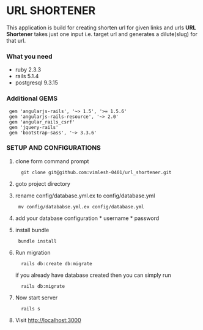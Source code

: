 # URL SHORTENER
 This application is build for creating shorten url for given links and urls
 **URL Shortener** takes just one input i.e. target url and generates a dilute(slug) for that url.

 ### What you need
  * ruby 2.3.3
  * rails 5.1.4
  * postgresql  9.3.15

  ### Additional GEMS
 ```
  gem 'angularjs-rails', '~> 1.5', '>= 1.5.6'
  gem 'angularjs-rails-resource', '~> 2.0'
  gem 'angular_rails_csrf'
  gem 'jquery-rails'
  gem 'bootstrap-sass', '~> 3.3.6'
  ```
  ### SETUP AND CONFIGURATIONS
  1. clone form command prompt
     ```
       git clone git@github.com:vimlesh-0401/url_shortener.git
     ```
  2. goto project directory

  3. rename config/database.yml.ex to config/database.yml
     ```
      mv config/datababse.yml.ex config/database.yml
     ```
  4. add your database configuration
    * username
    * password
  5. install bundle
     ```
      bundle install
     ```
   6. Run migration
      ```
        rails db:create db:migrate
      ```
      if you already have database created then you can simply run
        ```
          rails db:migrate
        ```
   7. Now start server
      ```
        rails s
      ```

   8. Visit [http://localhost:3000](http://localhost:3000/)

